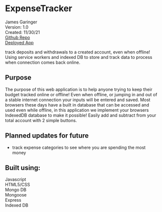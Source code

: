 # ExpenseTracker

James Garinger \
Version: 1.0 \
Created: 11/30/21 \
[Github Repo](https://github.com/originator1/ExpenseTracker) \
[Deployed App](https://shielded-crag-20600.herokuapp.com/) 

track deposits and withdrawals to a created account, even when offline! Using service workers and indexed DB to store and track data to process when connection comes back online.


## Purpose

The purpose of this web application is to help anyone trying to keep their budget tracked online or offline! Even when offline, or jumping in and out of a stable internet connection your inputs will be entered and saved. Most browsers these days have a built in database that can be accessed and used even while offline, in this application we implement your browsers IndexedDB database to make it possible! Easily add and subtract from your total account with 2 simple buttons. 


## Planned updates for future
- track expense categories to see where you are spending the most money


## Built using:
Javascript \
HTML5/CSS \
Mongo DB \
Mongoose \
Express \
Indexed DB